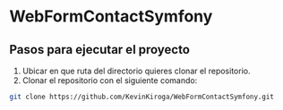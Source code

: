 ﻿# WebFormContactSymfony
## Pasos para ejecutar el proyecto
1. Ubicar en que ruta del directorio quieres clonar el repositorio.
2. Clonar el repositorio con el siguiente comando:
```bash
git clone https://github.com/KevinKiroga/WebFormContactSymfony.git

